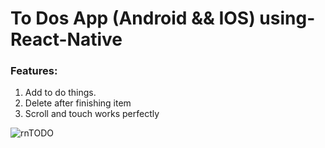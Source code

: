﻿# To Dos App (Android && IOS) using-React-Native
 
 ### Features:
 1. Add to do things.
 2. Delete after finishing item
 3. Scroll and touch works perfectly
 
 ![rnTODO](https://user-images.githubusercontent.com/58623748/115962243-2efebf80-a53c-11eb-8670-3811134ef41b.JPG)

 
